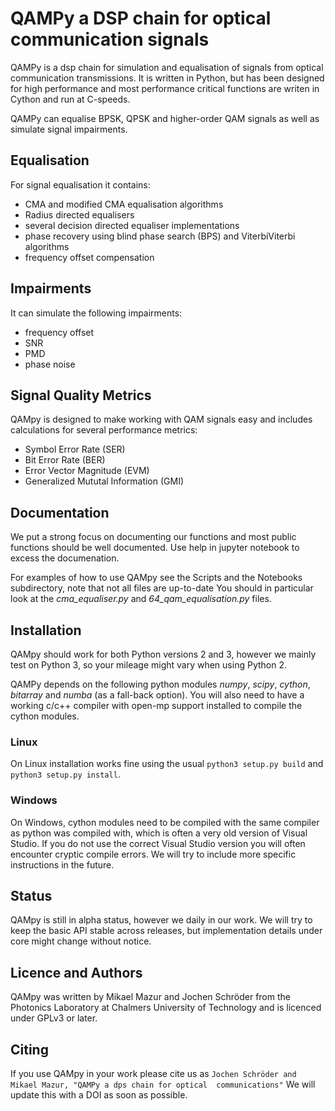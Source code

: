 # QAMPy a DSP chain for optical communication signals

QAMPy is a dsp chain for simulation and equalisation of signals from optical communication transmissions.
It is written in Python, but has been designed for high performance and most performance critical 
functions are writen in Cython and run at C-speeds. 

QAMPy can equalise BPSK, QPSK and higher-order QAM signals as well as simulate signal impairments. 

## Equalisation 

For signal equalisation it contains:

 * CMA and modified CMA equalisation algorithms 
 * Radius directed equalisers
 * several decision directed equaliser implementations 
 * phase recovery using blind phase search (BPS) and ViterbiViterbi algorithms
 * frequency offset compensation
 
## Impairments
 
It can simulate the following impairments:

 * frequency offset
 * SNR
 * PMD
 * phase noise
 
## Signal Quality Metrics

QAMpy is designed to make working with QAM signals easy and includes calculations for several
performance metrics:

 * Symbol Error Rate (SER)
 * Bit Error Rate (BER)
 * Error Vector Magnitude (EVM)
 * Generalized Mututal Information (GMI)
 
## Documentation

We put a strong focus on documenting our functions and most public functions should be well documented. 
Use help in jupyter notebook to excess the documenation.

For examples of how to use QAMpy see the Scripts and the Notebooks subdirectory, note that not all files are up-to-date
You should in particular look at the *cma_equaliser.py* and *64_qam_equalisation.py* files. 

## Installation

QAMpy should work for both Python versions 2 and 3, however we mainly test on Python 3, so your mileage might
vary when using Python 2.

QAMPy depends on the following python modules *numpy*, *scipy*, *cython*, *bitarray* and 
*numba* (as a fall-back option). You will also need to have a working c/c++ compiler with open-mp support
installed to compile the cython modules. 

### Linux

On Linux installation works fine using the usual `python3 setup.py build` and `python3 setup.py install`.

### Windows

On Windows, cython modules need to be compiled with the same compiler as python was compiled with, which 
is often a very old version of Visual Studio. If you do not use the correct Visual Studio version
you will often encounter cryptic compile errors. We will try to include more specific instructions in the future. 

## Status

QAMpy is still in alpha status, however we daily in our work. We will try to keep the basic API stable
across releases, but implementation details under core might change without notice.

## Licence and Authors

QAMpy was written by Mikael Mazur and Jochen Schröder from the Photonics Laboratory at Chalmers University of Technology 
and is licenced under GPLv3 or later. 

## Citing

If you use QAMpy in your work please cite us as `Jochen Schröder and Mikael Mazur, "QAMPy a dps chain for optical 
communications"` We will update this with a DOI as soon as possible.
